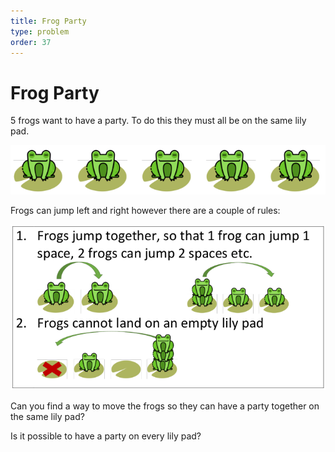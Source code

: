 ```yaml
---
title: Frog Party
type: problem
order: 37
---
```


# Frog Party

5 frogs want to have a party. To do this they must all be on the same lily pad.

![](../../images/frog-party-1.png)   

Frogs can jump left and right however there are a couple of rules:   

![](../../images/frog-party-2.png)   

Can you find a way to move the frogs so they can have a party together on the same lily pad?   

Is it possible to have a party on every lily pad?


